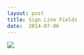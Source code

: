 ```yaml
---
layout: post
title: Sign Line Fields
date:  2014-07-06
---
```


![](https://farm6.staticflickr.com/5561/14589500235_523418f97d_z_d.jpg)